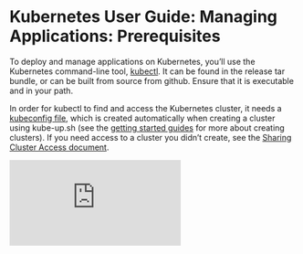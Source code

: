 # Kubernetes User Guide: Managing Applications: Prerequisites

To deploy and manage applications on Kubernetes, you’ll use the Kubernetes command-line tool, [kubectl](../../docs/kubectl.md). It can be found in the release tar bundle, or can be built from source from github. Ensure that it is executable and in your path.

In order for kubectl to find and access the Kubernetes cluster, it needs a [kubeconfig file](../../docs/kubeconfig-file.md), which is created automatically when creating a cluster using kube-up.sh (see the [getting started guides](../../docs/getting-started-guides/) for more about creating clusters). If you need access to a cluster you didn’t create, see the [Sharing Cluster Access document](../../docs/sharing-clusters.md).


[![Analytics](https://kubernetes-site.appspot.com/UA-36037335-10/GitHub/docs/user-guide/prereqs.md?pixel)]()
